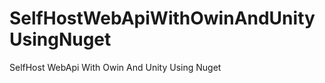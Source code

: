 SelfHostWebApiWithOwinAndUnityUsingNuget
========================================

SelfHost WebApi With Owin And Unity Using Nuget

